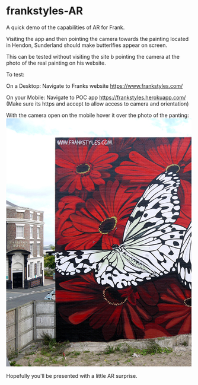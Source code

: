 # frankstyles-AR

A quick demo of the capabilities of AR for Frank.

Visiting the app and then pointing the camera towards the painting located in Hendon, Sunderland should make butterlfies appear on screen.

This can be tested without visiting the site b pointing the camera at the photo of the real painting on his website.

To test:

On a Desktop:
Navigate to Franks website
https://www.frankstyles.com/


On your Mobile:
Navigate to POC app
https://frankstyles.herokuapp.com/
(Make sure its https and accept to allow access to camera and orientation)


With the camera open on the mobile hover it over the photo of the panting:
![readme](readme.jpg)

Hopefully you'll be presented with a little AR surprise.


